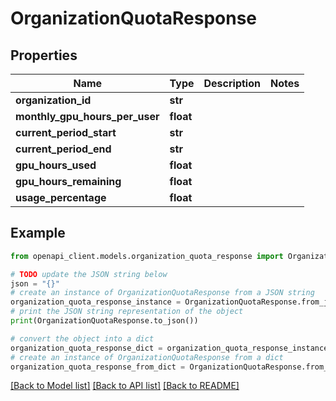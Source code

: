 # OrganizationQuotaResponse


## Properties

Name | Type | Description | Notes
------------ | ------------- | ------------- | -------------
**organization_id** | **str** |  | 
**monthly_gpu_hours_per_user** | **float** |  | 
**current_period_start** | **str** |  | 
**current_period_end** | **str** |  | 
**gpu_hours_used** | **float** |  | 
**gpu_hours_remaining** | **float** |  | 
**usage_percentage** | **float** |  | 

## Example

```python
from openapi_client.models.organization_quota_response import OrganizationQuotaResponse

# TODO update the JSON string below
json = "{}"
# create an instance of OrganizationQuotaResponse from a JSON string
organization_quota_response_instance = OrganizationQuotaResponse.from_json(json)
# print the JSON string representation of the object
print(OrganizationQuotaResponse.to_json())

# convert the object into a dict
organization_quota_response_dict = organization_quota_response_instance.to_dict()
# create an instance of OrganizationQuotaResponse from a dict
organization_quota_response_from_dict = OrganizationQuotaResponse.from_dict(organization_quota_response_dict)
```
[[Back to Model list]](../README.md#documentation-for-models) [[Back to API list]](../README.md#documentation-for-api-endpoints) [[Back to README]](../README.md)


